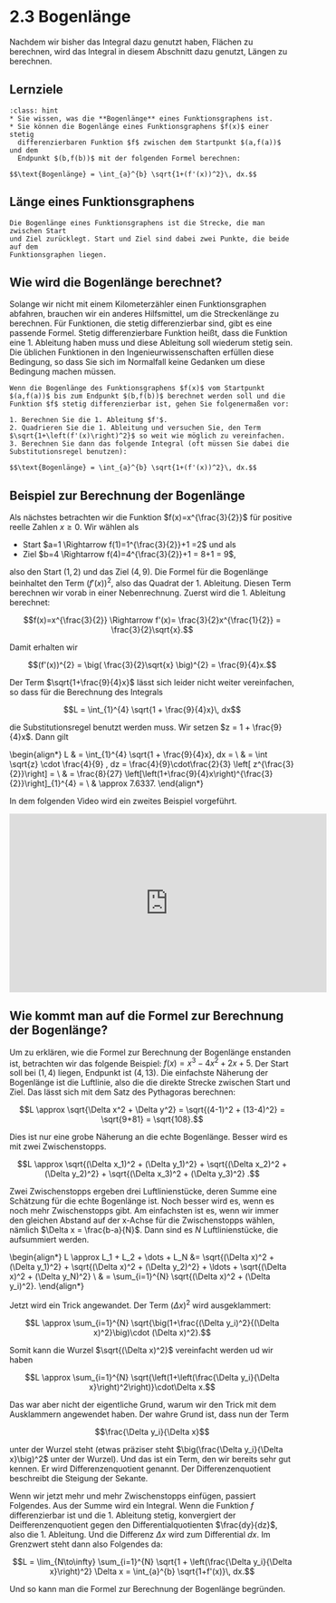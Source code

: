 # 2.3 Bogenlänge

Nachdem wir bisher das Integral dazu genutzt haben, Flächen zu berechnen, wird
das Integral in diesem Abschnitt dazu genutzt, Längen zu berechnen.

## Lernziele

```{admonition} Lernziele
:class: hint
* Sie wissen, was die **Bogenlänge** eines Funktionsgraphens ist.
* Sie können die Bogenlänge eines Funktionsgraphens $f(x)$ einer stetig
  differenzierbaren Funktion $f$ zwischen dem Startpunkt $(a,f(a))$ und dem
  Endpunkt $(b,f(b))$ mit der folgenden Formel berechnen:

$$\text{Bogenlänge} = \int_{a}^{b} \sqrt{1+(f'(x))^2}\, dx.$$
```

## Länge eines Funktionsgraphens

```{admonition} Was ist ... die Bogenlänge?
Die Bogenlänge eines Funktionsgraphens ist die Strecke, die man zwischen Start
und Ziel zurücklegt. Start und Ziel sind dabei zwei Punkte, die beide auf dem
Funktionsgraphen liegen.
```

## Wie wird die Bogenlänge berechnet?

Solange wir nicht mit einem Kilometerzähler einen Funktionsgraphen abfahren,
brauchen wir ein anderes Hilfsmittel, um die Streckenlänge zu berechnen. Für
Funktionen, die stetig differenzierbar sind, gibt es eine passende Formel.
Stetig differenzierbare Funktion heißt, dass die Funktion eine 1. Ableitung
haben muss und diese Ableitung soll wiederum stetig sein. Die üblichen
Funktionen in den Ingenieurwissenschaften erfüllen diese Bedingung, so dass Sie
sich im Normalfall keine Gedanken um diese Bedingung machen müssen.

```{admonition} Kochrezept zur Berechnung der Bogenlänge
Wenn die Bogenlänge des Funktionsgraphens $f(x)$ vom Startpunkt $(a,f(a))$ bis zum Endpunkt $(b,f(b))$ berechnet werden soll und die Funktion $f$ stetig differenzierbar ist, gehen Sie folgenermaßen vor:

1. Berechnen Sie die 1. Ableitung $f'$.
2. Quadrieren Sie die 1. Ableitung und versuchen Sie, den Term $\sqrt{1+\left(f'(x)\right)^2}$ so weit wie möglich zu vereinfachen.
3. Berechnen Sie dann das folgende Integral (oft müssen Sie dabei die Substitutionsregel benutzen):

$$\text{Bogenlänge} = \int_{a}^{b} \sqrt{1+(f'(x))^2}\, dx.$$
```

## Beispiel zur Berechnung der Bogenlänge

Als nächstes betrachten wir die Funktion $f(x)=x^{\frac{3}{2}}$ für positive
reelle Zahlen $x\geq 0$. Wir wählen als

* Start $a=1 \Rightarrow f(1)=1^{\frac{3}{2}}+1 =2$ und als
* Ziel $b=4 \Rightarrow f(4)=4^{\frac{3}{2}}+1 = 8+1 = 9$,

also den Start $(1,2)$ und das Ziel $(4,9)$. Die Formel für die Bogenlänge
beinhaltet den Term $(f'(x))^{2}$, also das Quadrat der 1. Ableitung. Diesen
Term berechnen wir vorab in einer Nebenrechnung. Zuerst wird die 1. Ableitung
berechnet:

$$f(x)=x^{\frac{3}{2}} \Rightarrow f'(x)= \frac{3}{2}x^{\frac{1}{2}} = \frac{3}{2}\sqrt{x}.$$

Damit erhalten wir 

$$(f'(x))^{2} = \big( \frac{3}{2}\sqrt{x} \big)^{2} = \frac{9}{4}x.$$

Der Term $\sqrt{1+\frac{9}{4}x}$ lässt sich leider nicht weiter vereinfachen, so dass für die Berechnung des Integrals

$$L = \int_{1}^{4} \sqrt{1 + \frac{9}{4}x}\, dx$$

die Substitutionsregel benutzt werden muss. Wir setzen $z = 1 + \frac{9}{4}x$. Dann gilt

\begin{align*}
L & = \int_{1}^{4} \sqrt{1 + \frac{9}{4}x}\, dx = \\
  & = \int \sqrt{z} \cdot \frac{4}{9} \, dz  = \frac{4}{9}\cdot\frac{2}{3} \left[ z^{\frac{3}{2}}\right] = \\
  & = \frac{8}{27} \left[\left(1+\frac{9}{4}x\right)^{\frac{3}{2}}\right]_{1}^{4} = \\
  & \approx 7.6337.
\end{align*}

In dem folgenden Video wird ein zweites Beispiel vorgeführt.

<iframe width="560" height="315" src="https://www.youtube.com/embed/xYr6zDAgIo8" title="YouTube video player" frameborder="0" allow="accelerometer; autoplay; clipboard-write; encrypted-media; gyroscope; picture-in-picture; web-share" allowfullscreen></iframe>

## Wie kommt man auf die Formel zur Berechnung der Bogenlänge?

Um zu erklären, wie die Formel zur Berechnung der Bogenlänge enstanden ist, betrachten wir das folgende Beispiel: $f(x)=x^3-4x^2+2x+5$. Der Start soll bei $(1,4)$ liegen, Endpunkt ist $(4,13)$. Die einfachste Näherung der Bogenlänge ist die Luftlinie, also die die direkte Strecke zwischen Start und Ziel. Das lässt sich mit dem Satz des Pythagoras berechnen:

$$L \approx \sqrt{\Delta x^2 + \Delta y^2} = \sqrt{(4-1)^2 + (13-4)^2} = \sqrt{9+81} = \sqrt{108}.$$

Dies ist nur eine grobe Näherung an die echte Bogenlänge. Besser wird es mit zwei Zwischenstopps.

$$L \approx \sqrt{(\Delta x_1)^2 + (\Delta y_1)^2} + \sqrt{(\Delta x_2)^2 + (\Delta y_2)^2}  + \sqrt{(\Delta x_3)^2 + (\Delta y_3)^2} .$$

Zwei Zwischenstopps ergeben drei Luftlinienstücke, deren Summe eine Schätzung für die echte Bogenlänge ist. Noch besser wird es, wenn es noch mehr Zwischenstopps gibt. Am einfachsten ist es, wenn wir immer den gleichen Abstand auf der x-Achse für die Zwischenstopps wählen, nämlich $\Delta x = \frac{b-a}{N}$. Dann sind es $N$ Luftlinienstücke, die aufsummiert werden.

\begin{align*}
L \approx L_1 + L_2 + \dots + L_N &= \sqrt{(\Delta x)^2 + (\Delta y_1)^2} + \sqrt{(\Delta x)^2 + (\Delta y_2)^2} + \ldots + \sqrt{(\Delta x)^2 + (\Delta y_N)^2} \\
& = \sum_{i=1}^{N} \sqrt{(\Delta x)^2 + (\Delta y_i)^2}.
\end{align*}

Jetzt wird ein Trick angewandet. Der Term $(\Delta x)^2$ wird ausgeklammert:

$$L \approx \sum_{i=1}^{N} \sqrt{\big(1+\frac{(\Delta y_i)^2}{(\Delta x)^2}\big)\cdot (\Delta x)^2}.$$

Somit kann die Wurzel $\sqrt{(\Delta x)^2}$ vereinfacht werden ud wir haben

$$L \approx \sum_{i=1}^{N} \sqrt{\left(1+\left(\frac{\Delta y_i}{\Delta x}\right)^2\right)}\cdot\Delta x.$$

Das war aber nicht der eigentliche Grund, warum wir den Trick mit dem Ausklammern angewendet haben. Der wahre Grund ist, dass nun der Term

$$\frac{\Delta y_i}{\Delta x}$$

unter der Wurzel steht (etwas präziser steht $\big(\frac{\Delta y_i}{\Delta x}\big)^2$ unter der Wurzel). Und das ist ein Term, den wir bereits sehr gut kennen. Er wird Differenzenquotient genannt. Der Differenzenquotient beschreibt die Steigung der Sekante. 

Wenn wir jetzt mehr und mehr Zwischenstopps einfügen, passiert Folgendes. Aus der Summe wird ein Integral. Wenn die Funktion $f$ differenzierbar ist und die 1. Ableitung stetig, konvergiert der Deifferenzenquotient gegen den Differentialquotienten $\frac{dy}{dz}$, also die 1. Ableitung. Und die Differenz $\Delta x$ wird zum Differential $dx$. Im Grenzwert steht dann also Folgendes da:

$$L = \lim_{N\to\infty} \sum_{i=1}^{N} \sqrt{1 + \left(\frac{\Delta y_i}{\Delta x}\right)^2} \Delta x = \int_{a}^{b} \sqrt{1+f'(x)}\, dx.$$

Und so kann man die Formel zur Berechnung der Bogenlänge begründen.
